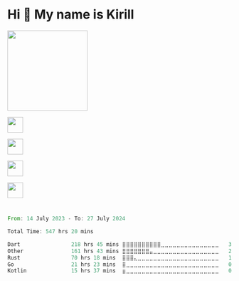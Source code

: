 Hi 👋 My name is Kirill
=======================
<div>
   <a href="https://github.com/ripls56">
      <img height="180em" src="https://github-readme-stats-ripls56s-projects.vercel.app/api?username=ripls56&show_icons=true&include_all_commits=true&count_private=true&theme=graywhite"/>
      <div height="180em">
         <p align="left">
            <img src="https://simpleskill.icons.workers.dev/svg?i=flutter,dart,postman&perline=20&theme=dark" height="35"/>
         </p>
         <p align="left">
            <img src="https://simpleskill.icons.workers.dev/svg?i=go,rust,postgresql,redis,amazons3&perline=20&theme=dark" height="35"/>
         </p>
         <p align="left">
            <img src="https://simpleskill.icons.workers.dev/svg?i=docker,git,prometheus,sentry&perline=20&theme=dark" height="35"/>
         </p>
         <p align="left">
            <img src="https://simpleskill.icons.workers.dev/svg?i=github,githubactions&perline=20&theme=dark" height="35"/>
         </p>
      </div>
   </a>
</div>
  
  ###
  #
  
<!--START_SECTION:waka-->

```rust
From: 14 July 2023 - To: 27 July 2024

Total Time: 547 hrs 20 mins

Dart                218 hrs 45 mins ⣿⣿⣿⣿⣿⣿⣿⣿⣿⣿⣀⣀⣀⣀⣀⣀⣀⣀⣀⣀⣀⣀⣀⣀⣀   39.97 %
Other               161 hrs 43 mins ⣿⣿⣿⣿⣿⣿⣿⣤⣀⣀⣀⣀⣀⣀⣀⣀⣀⣀⣀⣀⣀⣀⣀⣀⣀   29.55 %
Rust                70 hrs 18 mins  ⣿⣿⣿⣄⣀⣀⣀⣀⣀⣀⣀⣀⣀⣀⣀⣀⣀⣀⣀⣀⣀⣀⣀⣀⣀   12.84 %
Go                  21 hrs 23 mins  ⣿⣀⣀⣀⣀⣀⣀⣀⣀⣀⣀⣀⣀⣀⣀⣀⣀⣀⣀⣀⣀⣀⣀⣀⣀   03.91 %
Kotlin              15 hrs 37 mins  ⣶⣀⣀⣀⣀⣀⣀⣀⣀⣀⣀⣀⣀⣀⣀⣀⣀⣀⣀⣀⣀⣀⣀⣀⣀   02.85 %
```

<!--END_SECTION:waka-->

  ###
  #


